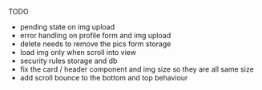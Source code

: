 TODO
- pending state on img upload  
- error handling on profile form and img upload
- delete needs to remove the pics form storage
- load img only when scroll into view
- security rules storage and db
- fix the card / header component and img size so they are all same size
- add scroll bounce to the bottom and top behaviour

